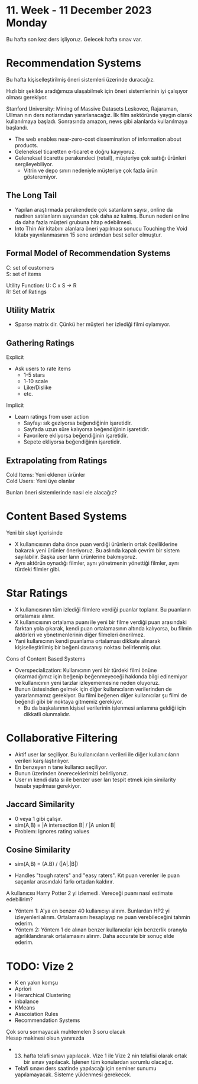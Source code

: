 # 11. Week - 11 December 2023 Monday

Bu hafta son kez ders işliyoruz.
Gelecek hafta sınav var.

# Recommendation Systems
Bu hafta kişiselleştirilmiş öneri sistemleri üzerinde duracağız.

Hızlı bir şekilde aradığımıza ulaşabilmek için öneri sistemlerinin iyi çalışıyor olması gerekiyor.

Stanford University: Mining of Massive Datasets Leskovec, Rajaraman, Ullman nın ders notlarından yararlanacağız.
İlk film sektöründe yaygın olarak kullanılmaya başladı. Sonrasında amazon, news gibi alanlarda kullanılmaya başlandı.

* The web enables near-zero-cost dissemination of information about products.
* Geleneksel ticaretten e-ticaret e doğru kayıyoruz.
* Geleneksel ticarette perakendeci (retail), müşteriye çok sattığı ürünleri sergileyebiliyor.
  * Vitrin ve depo sınırı nedeniyle müşteriye çok fazla ürün gösteremiyor.

## The Long Tail

* Yapılan araştırmada perakendede çok satanların sayısı, online da nadiren satılanların sayısından çok daha az kalmış. Bunun nedeni online da daha fazla müşteri grubuna hitap edebilmesi.
* Into Thin Air kitabını alanlara öneri yapılması sonucu Touching the Void kitabı yayınlanmasının 15 sene ardından best seller olmuştur.


## Formal Model of Recommendation Systems

C: set of customers  
S: set of items

Utility Function: U: C x S -> R  
R: Set of Ratings

## Utility Matrix

* Sparse matrix dir. Çünkü her müşteri her izlediği filmi oylamıyor.

## Gathering Ratings

Explicit
* Ask users to rate items
  * 1-5 stars
  * 1-10 scale
  * Like/Dislike
  * etc.

Implicit
* Learn ratings from user action
  * Sayfayı sık geziyorsa beğendiğinin işaretidir.
  * Sayfada uzun süre kalıyorsa beğendiğinin işaretidir.
  * Favorilere ekliyorsa beğendiğinin işaretidir.
  * Sepete ekliyorsa beğendiğinin işaretidir.

## Extrapolating from Ratings

Cold Items: Yeni eklenen ürünler  
Cold Users: Yeni üye olanlar

Bunları öneri sistemlerinde nasıl ele alacağız?

# Content Based Systems
Yeni bir slayt içerisinde

* X kullanıcısının daha önce puan verdiği ürünlerin ortak özelliklerine bakarak yeni ürünler öneriyoruz. Bu aslında kapalı çevrim bir sistem sayılabilir. Başka user ların ürünlerine bakmıyoruz.
* Aynı aktörün oynadığı filmler, aynı yönetmenin yönettiği filmler, aynı türdeki filmler gibi.


# Star Ratings
* X kullanıcısının tüm izlediği filmlere verdiği puanlar toplanır. Bu puanların ortalaması alınır.
* X kullanıcısının ortalama puanı ile yeni bir filme verdiği puan arasındaki farktan yola çıkarak, kendi puan ortalamasının altında kalıyorsa, bu filmin aktörleri ve yönetmenlerinin diğer filmeleri önerilmez.
* Yani kullanıcının kendi puanlama ortalaması dikkate alınarak kişiselleştirilmiş bir beğeni davranışı noktası belirlenmiş olur.


Cons of Content Based Systems
* Overspecialization: Kullanıcının yeni bir türdeki filmi önüne çıkarmadığımız için beğenip beğenmeyeceği hakkında bilgi edinemiyor ve kullanıcının yeni tarzlar izleyememesine neden oluyoruz. 
* Bunun üstesinden gelmek için diğer kullanıcıların verilerinden de yararlanmamız gerekiyor. Bu filmi beğenen diğer kullanıcılar şu filmi de beğendi gibi bir noktaya gitmemiz gerekiyor.
  * Bu da başkalarının kişisel verilerinin işlenmesi anlamına geldiği için dikkatli olunmalıdır.

# Collaborative Filtering
* Aktif user lar seçiliyor. Bu kullanıcıların verileri ile diğer kullanıcıların verileri karşılaştırılıyor.
* En benzeyen n tane kullanıcı seçiliyor.
* Bunun üzerinden önereceklerimizi belirliyoruz.
* User ın kendi data sı ile benzer user ları tespit etmek için similarity hesabı yapılması gerekiyor.

## Jaccard Similarity
* 0 veya 1 gibi çalışır.
* sim(A,B) = |A intersection B| / |A union B|
* Problem: Ignores rating values

## Cosine Similarity
* sim(A,B) = (A.B) / (|A|.|B|)

* Handles "tough raters" and "easy raters". Kıt puan verenler ile puan saçanlar arasındaki farkı ortadan kaldırır.


A kullanıcısı Harry Potter 2 yi izlemedi. Vereceği puanı nasıl estimate edebilirim?
* Yöntem 1: A'ya en benzer 40 kullanıcıyı alırım. Bunlardan HP2 yi izleyenleri alırım. Ortalamasını hesaplayıp ne puan verebileceğini tahmin ederim.
* Yöntem 2: Yöntem 1 de alınan benzer kullanıcılar için benzerlik oranıyla ağırlıklandırarak ortalamasını alırım. Daha accurate bir sonuç elde ederim.


# TODO: Vize 2
* K en yakın komşu
* Apriori
* Hierarchical Clustering
* inbalance
* KMeans
* Asscoiation Rules
* Recommendation Systems

Çok soru sormayacak muhtemelen 3 soru olacak  
Hesap makinesi olsun yanınızda

* 13. hafta telafi sınavı yapılacak. Vize 1 ile Vize 2 nin telafisi olarak ortak bir sınav yapılacak. İşlenen tüm konulardan sorumlu olacağız.
* Telafi sınavı ders saatinde yapılacağı için seminer sunumu yapılamayacak. Sisteme yüklenmesi gerekecek.